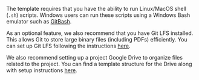 The template requires that you have the ability to run Linux/MacOS shell (`.sh`) scripts. Windows users can run these scripts using a Windows Bash emulator such as [GitBash](https://gitforwindows.org/).

As an optional feature, we also recommend that you have Git LFS installed. This allows Git to store large binary files (including PDFs) efficiently. You can set up Git LFS following the instructions [here](https://github.com/gentzkow/GentzkowLabTemplate/tree/main/examples/git_lfs).

We also recommend setting up a project Google Drive to organize files related to the project. You can find a template structure for the Drive along with setup instructions [here](https://drive.google.com/drive/u/1/folders/1H09wDCePonKPsxSiQ3ZYVCnMKDKteFnQ).

